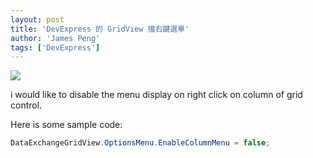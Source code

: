 ```yaml
---
layout: post
title: 'DevExpress 的 GridView 擋右鍵選單'
author: 'James Peng'
tags: ['DevExpress']
---
```


![](https://i.imgur.com/hytwJJK.png)

i would like to disable the menu display on right click on column of grid control.

Here is some sample code:

~~~csharp
DataExchangeGridView.OptionsMenu.EnableColumnMenu = false;
~~~


